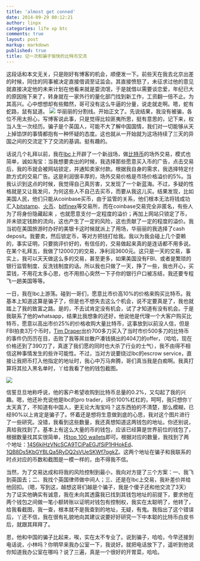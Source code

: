 ```yaml
---
title: 'almost get conned'
date: 2014-09-29 00:12:21
author: linpx
categories: life xp btc
comments: true
layout: post
markup: markdown
published: true
title: 记一次和骗子愉快的比特币交流
---
```

这段话和本文无关，只是刚好有博客的机会，顺便发一下。前些天在我去北京出差的时候，同住的同事被决定直接借调至证监会。其直接愤怒了，未征求过他的意见就直接决定他的未来计划在他看来就是耍流氓，于是就借以需要谈恋爱，年纪已大的原因拖下来了，转身就在一家外行的量化部门找到新工作，工资翻一倍不止。为其高兴。心中想想却有些黯然，哥可没有这么牛逼的分量，说走就走啊。嗯，蛇有蛇路，鼠有鼠道。
![](https://farm4.staticflickr.com/3918/15194579828_d6b7a5e980_o.jpg)
华丽丽的分割线。开始正文了。先说结果，我没有被骗，各位不用太担心，写博客说此事，只是觉得比较匪夷所思，挺有意思的，记下来，权当人生一次经历。骗子是个英国人，可能不大了解中国国情，我们对一切能够从天上掉馅饼的事情都抱有一种怀疑的态度。这也就从一开始就为这场持续了三天的异国之间的交流定下了交流的基调。挺有趣的。

话说几个礼拜以前，我在[lbc](www.localbitcoins.com)上开辟了一个新战场，做[比特币](www.bitcoin.org)的场外交易，模式也简单，诚如淘宝：当我想要卖出的时候，我选择那些愿意买入币的广告，点击交易后，我的币就会被网站锁定，并通知卖家付款。根据我自身的需求，我选择特定付款方式的交易广告。这是利润很丰厚的，场外交易价格是市场价格溢价的5%。当我认识到这点的时候，我觉得自己真厉害，又发现了一个新蓝海。不过，多疑的性格就是又让我发问，为何这些人不自己去买币，而要从我这儿买。结果发现，比如美国人民，他们只能从coinbase买币，由于监管的关系，他们根本无法将钱成功汇入[bitstamp](www.bitstamp.net)、[火币](www.huobi.com)、[bitfinex](www.bitfinex.com)等交易所，而在coinbase交易完全非匿名，有些人为了将身份隐藏起来
，也就愿意支付一定程度的溢价；再加上网站只锁定了币，并未锁定钱款的流向，这也产生了一定的风险，这也贡献了一定的程度的溢价。我当初在美国旅游时办好的美银卡这时候就派上了用场，华丽丽的我选择了cash deposit。我要卖，然后锁定币，等对方把钱打给我。我以为我会碰上几个耍赖的，事实证明，只要挑评价好的，有信任的，交易做起来真的是连话都不用多说。在某个礼拜五，我做了12000刀的交易，净利润3600元。这只是一天的交易，事实上，我可以天天做这么多的交易，甚至更多，如果美国没有FBI、或者是繁琐的银行监管制度、反洗钱制度的话。所以我也只做了一天，挣了一些，我也开心，买菜钱，不用花太多心思，也不用担心突然一下子你的银行户口被冻结，我还要专程飞一趟美国等等。

一日，我在lbc上游荡。碰到一哥们，愿意比市价高10%的价格来购买比特币。我基本上知道这算是骗子了，但是也不想失去这么个机会，说不定要真是了，我也就踏上了我的致富之路。是的，不去试肯定没有机会，试了才知道有没有机会。于是我联系了他的whatsapp，结果比我想象的还好，他说他是代理一个大客户购买比特币，愿意以高出市价25%的价格收购大量比特币，这事放到以前没人信，但是FBI拍卖3万个币时，[Tim
 Draper](http://www.coindesk.com/silk-road-auction-winner-tim-draper-world-embrace-bitcoin/)出价700多刀买入了当时市价500多刀的比特币的事件仍历历在目，击败了我等屌丝散户凑钱搞出的404刀的offer，（哈哈，现在价格还到了390刀了，真遂了我们愿的同时也大杀了行业的士气），我不由得不相信这种事情发生的些许可能性。不过，当对方说要绕过lbc的escrow service，直接让我把币打入他指定的地址时，我心中万马奔腾，哥们真当我是白痴啊。我真打算将其拉入黑名单时，丫给我看了他的钱包截图。

![](https://farm4.staticflickr.com/3882/15380617562_9ba7fc6a2a_o.jpg)

信誓旦旦地称呼说，他的客户希望收购到比特币总量的0.2%，又勾起了我的兴趣。嗯，他还补充说他是lbc的pro trader，评价100%杠杠的，呵呵，我只想你丫太天真了，不知道有中国人，更无论大淘宝吗？这东西拍的不清楚，那么模糊，已经90%以上肯定是骗子了。怀着还是想将生意做到底的心思，我对这个图片进行了一些研究。没错，我看到这些数量，我还真想知道这两钱包的地址。你还别说，真给我找到了。基本上有这么大量的币的钱包，应该已经算是世界前位的钱包了，根据数量找其实很简单，找[top 100
 wallets](http://qukuai.com/top)即可。根据对应的数量，我找到了两个地址：[14S6kiHzVNcSCA9TCiPaEGJfSiP1HHokEd](http://qukuai.com/address/14S6kiHzVNcSCA9TCiPaEGJfSiP1HHokEd)、[1QB8Ds5KbGYBLQa5RyDQ2sVUeSKWf7qgkZ](http://qukuai.com/address/1QB8Ds5KbGYBLQa5RyDQ2sVUeSKWf7qgkZ)。这两个地址在骗子和我联系的时点对应的币数和截图是一模一样的，由不得我不信。

当然，为了交易达成和将我的风险控制到最小，我向对方提了三个方案：一、我飞到英国去；二、我找个英国律师做中间人；三、还是在lbc上交易，我补差价并给他回扣。（嗯，写到这，越想这哥们越是个骗子，我是个傻子还和他交流了3天）为了证实他确实有诚意，我在未向其透露我已找到其钱包地址的前提下，要求他在两个钱包之间做一笔小额转账以证明对钱包有控制权，我实在太聪明了，他转了，给我看截图，我一查，根本就不是我查到的地址，无疑，有鬼。我指出了这个错误后，丫还不信，我在很有礼貌地向其建议说要好好研究一下中本聪的比特币白皮书后，就跟其拜拜了。

恩，他和中国的骗子比起来，唉，实在太不专业了。说到骗子，哈哈，今早还接到电话说，小林吗？你明早来我办公室一下，我说好。就把电话放下了，遥听到他说你知道我办公室在哪吗？说了三遍，真是一个很好的开胃菜，哈哈。
